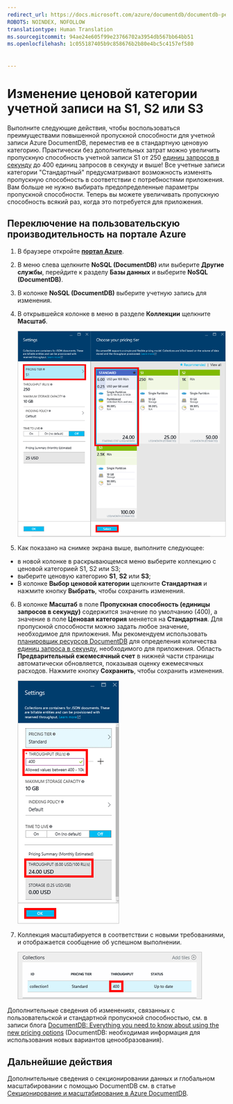 ```yaml
---
redirect_url: https://docs.microsoft.com/azure/documentdb/documentdb-performance-levels
ROBOTS: NOINDEX, NOFOLLOW
translationtype: Human Translation
ms.sourcegitcommit: 94ae24e605f99e23766702a3954db567bb64bb51
ms.openlocfilehash: 1c055187405b9c858676b2b80e4bc5c4157ef580


---
```

# <a name="migrate-your-documentdb-s1-s2-or-s3-account"></a>Изменение ценовой категории учетной записи на S1, S2 или S3
Выполните следующие действия, чтобы воспользоваться преимуществами повышенной пропускной способности для учетной записи Azure DocumentDB, переместив ее в стандартную ценовую категорию. Практически без дополнительных затрат можно увеличить пропускную способность учетной записи S1 от 250 [единиц запросов в секунду](documentdb-request-units.md) до 400 единиц запросов в секунду и выше! Все учетные записи категории "Стандартный" предусматривают возможность изменять пропускную способность в соответствии с потребностями приложения. Вам больше не нужно выбирать предопределенные параметры пропускной способности. Теперь вы можете увеличивать пропускную способность всякий раз, когда это потребуется для приложения. 

## <a name="change-to-user-defined-performance-in-the-azure-portal"></a>Переключение на пользовательскую производительность на портале Azure
1. В браузере откройте [**портал Azure**](https://portal.azure.com). 
2. В меню слева щелкните **NoSQL (DocumentDB)** или выберите **Другие службы**, перейдите к разделу **Базы данных** и выберите **NoSQL (DocumentDB)**.   
3. В колонке **NoSQL (DocumentDB)** выберите учетную запись для изменения.
4. В открывшейся колонке в меню в разделе **Коллекции** щелкните **Масштаб**. 

      ![Снимок экрана с колонками "База данных" и "Выбор ценовой категории"](./media/documentdb-supercharge-your-account/documentdb-change-performance.png)
5. Как показано на снимке экрана выше, выполните следующее: 

 - в новой колонке в раскрывающемся меню выберите коллекцию с ценовой категорией S1, S2 или S3; 
 - выберите ценовую категорию **S1**, **S2** или **S3**;
 - В колонке **Выбор ценовой категории** щелкните **Стандартная** и нажмите кнопку **Выбрать**, чтобы сохранить изменения.
   
6. В колонке **Масштаб** в поле **Пропускная способность (единицы запросов в секунду)** содержится значение по умолчанию (400), а значение в поле **Ценовая категория** меняется на **Стандартная**.  Для пропускной способности можно задать любое значение, необходимое для приложения. Мы рекомендуем использовать [планировщик ресурсов DocumentDB](https://www.documentdb.com/capacityplanner) для определения количества [единиц запроса в секунду](documentdb-request-units.md), необходимого для приложения. Область **Предварительный ежемесячный счет** в нижней части страницы автоматически обновляется, показывая оценку ежемесячных расходов. Нажмите кнопку **Сохранить**, чтобы сохранить изменения. 
      
    ![Снимок экрана колонки "Параметры", на котором показано, где можно изменить значение пропускной способности](./media/documentdb-supercharge-your-account/documentdb-change-performance-set-thoughput.png)
7. Коллекция масштабируется в соответствии с новыми требованиями, и отображается сообщение об успешном выполнении.  
   
    ![Снимок экрана колонки "База данных" с измененной коллекцией](./media/documentdb-supercharge-your-account/documentdb-change-performance-confirmation.png)

Дополнительные сведения об изменениях, связанных с пользовательской и стандартной пропускной способностью, см. в записи блога [DocumentDB: Everything you need to know about using the new pricing options](https://azure.microsoft.com/blog/documentdb-use-the-new-pricing-options-on-your-existing-collections/) (DocumentDB: необходимая информация для использования новых вариантов ценообразования).

## <a name="next-steps"></a>Дальнейшие действия

Дополнительные сведения о секционировании данных и глобальном масштабировании с помощью DocumentDB см. в статье [Секционирование и масштабирование в Azure DocumentDB](documentdb-partition-data.md).



<!--HONumber=Feb17_HO2-->


